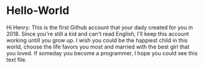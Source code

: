 # Hello-World
Hi Henry:
This is the first Github account that your dady created for you in 2018. Since you're still a kid and can't read English, I'll keep this account working untill you grow up. I wish you could be the happiest child in this world, choose the life favors you most and married with the best girl that you loved. If someday you become a programmer, I hope you could see this text file.
